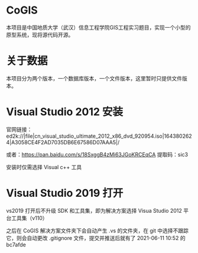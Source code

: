 CoGIS
========
本项目是中国地质大学（武汉）信息工程学院GIS工程实习题目，实现一个小型的原型系统，现将源代码开源。

关于数据
========
本项目分为两个版本，一个数据库版本，一个文件版本，这里暂时只提供文件版本。

Visual Studio 2012 安装
========
官网链接：ed2k://|file|cn_visual_studio_ultimate_2012_x86_dvd_920954.iso|1643802624|A3058CE4F2AD7035DB6E67586D07AAA5|/

或者：https://pan.baidu.com/s/18SxggB4zMi63JGoKRCEqCA 
提取码：sic3 

安装时仅需选择 Visual c++ 工具

Visual Studio 2019 打开
========
vs2019 打开后不升级 SDK 和工具集，即为解决方案选择 Visua Studio 2012 平台工具集（v110）

之后在 CoGIS 解决方案文件夹下会自动产生 .vs 的文件夹，在 git 中选择不跟踪它，则会自动更改 .gitignore 文件，提交并推送后就有了 2021-06-11 10:52 的 bc7afde
